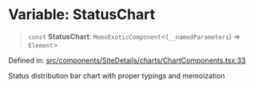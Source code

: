 # Variable: StatusChart

> `const` **StatusChart**: `MemoExoticComponent`\<(`__namedParameters`) => `Element`\>

Defined in: [src/components/SiteDetails/charts/ChartComponents.tsx:33](https://github.com/Nick2bad4u/Uptime-Watcher/blob/2a45eeb1723f8f7089001af2c92aa07d82dfe7e4/src/components/SiteDetails/charts/ChartComponents.tsx#L33)

Status distribution bar chart with proper typings and memoization
